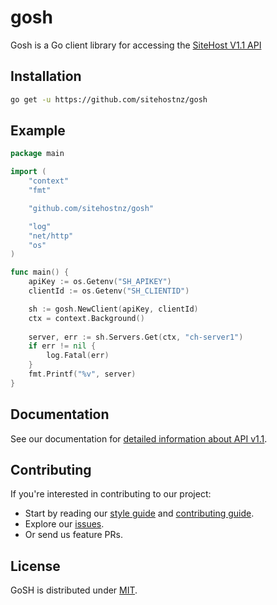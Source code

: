 # gosh

Gosh is a Go client library for accessing the [SiteHost V1.1 API](https://docs.sitehost.nz/api/v1/)

## Installation

```sh
go get -u https://github.com/sitehostnz/gosh
```
## Example

```go
package main

import (
	"context"
	"fmt"

	"github.com/sitehostnz/gosh"

	"log"
	"net/http"
	"os"
)

func main() {
    apiKey := os.Getenv("SH_APIKEY")
    clientId := os.Getenv("SH_CLIENTID")

    sh := gosh.NewClient(apiKey, clientId)
    ctx = context.Background()
    
    server, err := sh.Servers.Get(ctx, "ch-server1")
    if err != nil {
        log.Fatal(err)
    }
    fmt.Printf("%v", server)
}
```

## Documentation

See our documentation for [detailed information about API v1.1](https://docs.sitehost.nz/api/v1/).

## Contributing
If you're interested in contributing to our project:
- Start by reading our [style guide](https://github.com/sitehostnz/go-style-guide/blob/master/style.md) and [contributing guide](/docs/CONTRIBUTING.md).
- Explore our [issues](https://github.com/sitehostnz/gosh/issues).
- Or send us feature PRs.

## License
GoSH is distributed under [MIT](./LICENSE.md).
